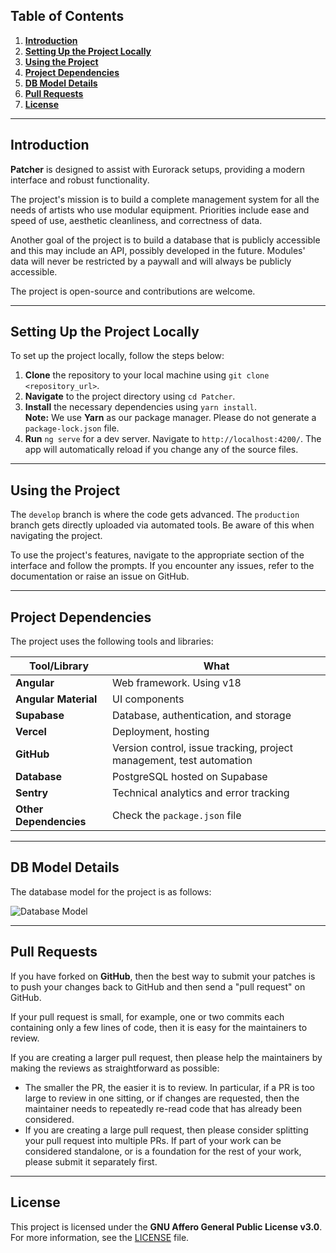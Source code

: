 ## **Table of Contents**

1. [**Introduction**](#introduction)
2. [**Setting Up the Project Locally**](#setting-up-the-project-locally)
3. [**Using the Project**](#using-the-project)
4. [**Project Dependencies**](#project-dependencies)
5. [**DB Model Details**](#db-model-details)
6. [**Pull Requests**](#pull-requests)
7. [**License**](#license)

---

## **Introduction**

**Patcher** is designed to assist with Eurorack setups, providing a modern interface and robust functionality.

The project's mission is to build a complete management system for all the needs of artists who use modular equipment. Priorities include ease and speed of use, aesthetic cleanliness, and correctness of data.

Another goal of the project is to build a database that is publicly accessible and this may include an API, possibly developed in the future. Modules' data will never be restricted by a paywall and will always be publicly accessible.

The project is open-source and contributions are welcome.

---

## **Setting Up the Project Locally**

To set up the project locally, follow the steps below:

1. **Clone** the repository to your local machine using `git clone <repository_url>`.
2. **Navigate** to the project directory using `cd Patcher`.
3. **Install** the necessary dependencies using `yarn install`.  
   **Note:** We use **Yarn** as our package manager. Please do not generate a `package-lock.json` file.
4. **Run** `ng serve` for a dev server. Navigate to `http://localhost:4200/`. The app will automatically reload if you change any of the source files.

---

## **Using the Project**

The `develop` branch is where the code gets advanced. The `production` branch gets directly uploaded via automated tools. Be aware of this when navigating the project.

To use the project's features, navigate to the appropriate section of the interface and follow the prompts. If you encounter any issues, refer to the documentation or raise an issue on GitHub.

---

## **Project Dependencies**

The project uses the following tools and libraries:

| **Tool/Library**       | **What**                                                             |
|------------------------|----------------------------------------------------------------------|
| **Angular**            | Web framework. Using v18                                             |
| **Angular Material**   | UI components                                                        |
| **Supabase**           | Database, authentication, and storage                                |
| **Vercel**             | Deployment, hosting                                                  |
| **GitHub**             | Version control, issue tracking, project management, test automation |
| **Database**           | PostgreSQL hosted on Supabase                                        |
| **Sentry**             | Technical analytics and error tracking                               |
| **Other Dependencies** | Check the `package.json` file                                        |

---

## **DB Model Details**

The database model for the project is as follows:

![Database Model](https://user-images.githubusercontent.com/16295552/155419090-3e3a0cd6-77b9-4d3b-91be-d525ef43dd03.png)

---

## **Pull Requests**

If you have forked on **GitHub**, then the best way to submit your patches is to push your changes back to GitHub and then send a "pull request" on GitHub.

If your pull request is small, for example, one or two commits each containing only a few lines of code, then it is easy for the maintainers to review.

If you are creating a larger pull request, then please help the maintainers by making the reviews as straightforward as possible:

- The smaller the PR, the easier it is to review. In particular, if a PR is too large to review in one sitting, or if changes are requested, then the maintainer needs to repeatedly re-read code that has already been considered.
- If you are creating a large pull request, then please consider splitting your pull request into multiple PRs. If part of your work can be considered standalone, or is a foundation for the rest of your work, please submit it separately first.

---

## **License**

This project is licensed under the **GNU Affero General Public License v3.0**. For more information, see the [LICENSE](LICENSE.txt) file.
